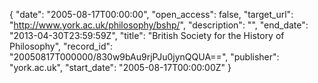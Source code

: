 {
  "date": "2005-08-17T00:00:00", 
  "open_access": false, 
  "target_url": "http://www.york.ac.uk/philosophy/bshp/", 
  "description": "", 
  "end_date": "2013-04-30T23:59:59Z", 
  "title": "British Society for the History of Philosophy", 
  "record_id": "20050817T000000/830w9bAu9rjPJu0jynQQUA==", 
  "publisher": "york.ac.uk", 
  "start_date": "2005-08-17T00:00:00Z"
}

